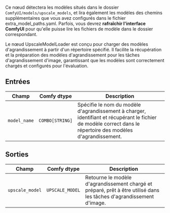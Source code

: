 Ce nœud détectera les modèles situés dans le dossier `ComfyUI/models/upscale_models`,
et lira également les modèles des chemins supplémentaires que vous avez configurés dans le fichier extra_model_paths.yaml.
Parfois, vous devrez **rafraîchir l'interface ComfyUI** pour qu'elle puisse lire les fichiers de modèle dans le dossier correspondant.

Le nœud UpscaleModelLoader est conçu pour charger des modèles d'agrandissement à partir d'un répertoire spécifié. Il facilite la récupération et la préparation des modèles d'agrandissement pour les tâches d'agrandissement d'image, garantissant que les modèles sont correctement chargés et configurés pour l'évaluation.

## Entrées

| Champ          | Comfy dtype       | Description                                                                       |
|----------------|-------------------|-----------------------------------------------------------------------------------|
| `model_name`   | `COMBO[STRING]`    | Spécifie le nom du modèle d'agrandissement à charger, identifiant et récupérant le fichier de modèle correct dans le répertoire des modèles d'agrandissement. |

## Sorties

| Champ            | Comfy dtype         | Description                                                              |
|-------------------|---------------------|--------------------------------------------------------------------------|
| `upscale_model`  | `UPSCALE_MODEL`     | Retourne le modèle d'agrandissement chargé et préparé, prêt à être utilisé dans les tâches d'agrandissement d'image. |
